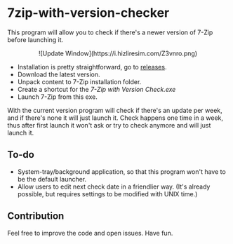 # 7zip-with-version-checker
This program will allow you to check if there's a newer version of 7-Zip before launching it.

<center>![Update Window](https://i.hizliresim.com/Z3vnro.png)</center>

* Installation is pretty straightforward, go to [releases](https://github.com/tkduman/7zip-with-version-checker/releases).
* Download the latest version.
* Unpack content to 7-Zip installation folder.
* Create a shortcut for the _7-Zip with Version Check.exe_
* Launch 7-Zip from this exe.

With the current version program will check if there's an update per week, and if there's none it will just launch it. Check happens one time in a week, thus after first launch it won't ask or try to check anymore and will just launch it.

## To-do

* System-tray/background application, so that this program won't have to be the default launcher.
* Allow users to edit next check date in a friendlier way. (It's already possible, but requires settings to be modified with UNIX time.)

## Contribution

Feel free to improve the code and open issues. Have fun.
